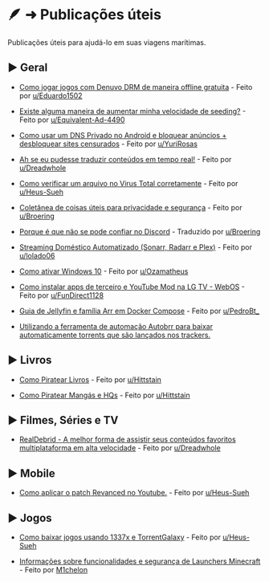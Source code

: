 # 🪶 ➜ Publicações úteis

Publicações úteis para ajudá-lo em suas viagens marítimas.

## ► Geral

- [Como jogar jogos com Denuvo DRM de maneira offline gratuita](https://www.reddit.com/r/pirataria/comments/1lsnswb/como_jogar_jogos_com_denuvo_drm_offline_gratuito/?share_id=FMajA2wQvfeSRY_w8xv4C) - Feito por [u/Eduardo1502](https://www.reddit.com/user/Eduardo1502/)

- [Existe alguma maneira de aumentar minha velocidade de seeding?](https://www.reddit.com/r/qBittorrent/comments/11d14hu/is_there_a_way_i_can_boost_my_seeding/) - Feito por [u/Equivalent-Ad-4490](https://www.reddit.com/user/Equivalent-Ad-4490/)

- [Como usar um DNS Privado no Android e bloquear anúncios + desbloquear sites censurados](https://www.reddit.com/r/pirataria/comments/1ip6236/como_trocar_o_dns_no_windows_e_android/) - Feito por [u/YuriRosas](https://www.reddit.com/user/YuriRosas/)

- [Ah se eu pudesse traduzir conteúdos em tempo real!](https://phtn.app/post/lemmy.dbzer0.com/4186580) - Feito por [u/Dreadwhole](https://phtn.app/u/Dreadwhole@lemmy.dbzer0.com)

- [Como verificar um arquivo no Virus Total corretamente](guias/virustotal) - Feito por [u/Heus-Sueh](https://phtn.app/u/Heus_Sueh@lemmy.dbzer0.com)

- [Coletânea de coisas úteis para privacidade e segurança](util/coletanea-uteis-privacidade-seguranca.md) - Feito por [u/Broering](https://phtn.app/u/broering@lemmy.eco.br)

- [Porque é que não se pode confiar no Discord](outros/discord) - Traduzido por [u/Broering](https://phtn.app/u/broering@lemmy.eco.br)

- [Streaming Doméstico Automatizado (Sonarr, Radarr e Plex)](https://www.reddit.com/r/pirataria/s/xzkgWdj1E1) - Feito por [u/lolado06](https://www.reddit.com/user/lolado06/)

- [Como ativar Windows 10](https://www.reddit.com/r/pirataria/s/eaNUQ4V21B) - Feito por [u/Ozamatheus](https://www.reddit.com/u/Ozamatheus/s/dmrdBnmFz2)

- [Como instalar apps de terceiro e YouTube Mod na LG TV - WebOS](https://www.reddit.com/r/pirataria/s/RuZk6MrzMa) - Feito por [u/FunDirect1128](https://www.reddit.com/u/FunDirect1128/s/oGbRRue7ak)

- [Guia de Jellyfin e família Arr em Docker Compose](https://www.reddit.com/r/pirataria/s/xzkgWdj1E1) - Feito por [u/PedroBt_](https://www.reddit.com/u/PedroBt_/s/rSGbIvs3xw)

- [Utilizando a ferramenta de automação Autobrr para baixar automaticamente torrents que são lançados nos trackers.](https://copyrightbr.com/CFPpqO-yjNL)


## ► Livros

- [Como Piratear Livros](https://phtn.app/post/lemmy.dbzer0.com/1808349) - Feito por [u/Hittstain](https://www.reddit.com/user/Hittstain/)

- [Como Piratear Mangás e HQs](https://phtn.app/post/lemmy.dbzer0.com/1923254) - Feito por [u/Hittstain](https://www.reddit.com/user/Hittstain/)

## ► Filmes, Séries e TV

- [RealDebrid - A melhor forma de assistir seus conteúdos favoritos multiplataforma em alta velocidade](https://phtn.app/post/lemmy.dbzer0.com/1707503) - Feito por [u/Dreadwhole](https://phtn.app/u/Dreadwhole@lemmy.dbzer0.com)

## ► Mobile

- [Como aplicar o patch Revanced no Youtube.](https://phtn.app/post/lemmy.dbzer0.com/2897980) - Feito por [u/Heus-Sueh](https://phtn.app/u/Heus_Sueh@lemmy.dbzer0.com)

## ► Jogos

- [Como baixar jogos usando 1337x e TorrentGalaxy](https://phtn.app/post/lemmy.dbzer0.com/2903152) - Feito por [u/Heus-Sueh](https://phtn.app/u/Heus_Sueh@lemmy.dbzer0.com)

- [Informações sobre funcionalidades e segurança de Launchers Minecraft](https://www.reddit.com/r/pirataria/s/Uig8dZ3aKa) - Feito por [M1chelon](https://www.reddit.com/u/M1chelon/s/peQmTKM3UE) 
